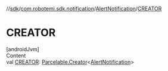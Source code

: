 //[sdk](../../../index.md)/[com.robotemi.sdk.notification](../index.md)/[AlertNotification](index.md)/[CREATOR](-c-r-e-a-t-o-r.md)



# CREATOR  
[androidJvm]  
Content  
val [CREATOR](-c-r-e-a-t-o-r.md): [Parcelable.Creator](https://developer.android.com/reference/kotlin/android/os/Parcelable.Creator.html)<[AlertNotification](index.md)>  



